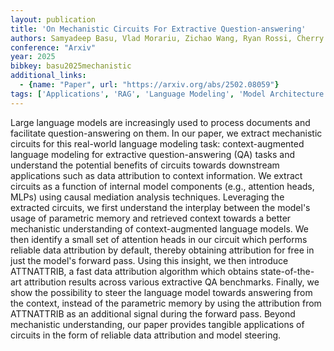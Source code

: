 ```yaml
---
layout: publication
title: 'On Mechanistic Circuits For Extractive Question-answering'
authors: Samyadeep Basu, Vlad Morariu, Zichao Wang, Ryan Rossi, Cherry Zhao, Soheil Feizi, Varun Manjunatha
conference: "Arxiv"
year: 2025
bibkey: basu2025mechanistic
additional_links:
  - {name: "Paper", url: "https://arxiv.org/abs/2502.08059"}
tags: ['Applications', 'RAG', 'Language Modeling', 'Model Architecture', 'Reinforcement Learning', 'Attention Mechanism']
---
```

Large language models are increasingly used to process documents and
facilitate question-answering on them. In our paper, we extract mechanistic
circuits for this real-world language modeling task: context-augmented language
modeling for extractive question-answering (QA) tasks and understand the
potential benefits of circuits towards downstream applications such as data
attribution to context information. We extract circuits as a function of
internal model components (e.g., attention heads, MLPs) using causal mediation
analysis techniques. Leveraging the extracted circuits, we first understand the
interplay between the model's usage of parametric memory and retrieved context
towards a better mechanistic understanding of context-augmented language
models. We then identify a small set of attention heads in our circuit which
performs reliable data attribution by default, thereby obtaining attribution
for free in just the model's forward pass. Using this insight, we then
introduce ATTNATTRIB, a fast data attribution algorithm which obtains
state-of-the-art attribution results across various extractive QA benchmarks.
Finally, we show the possibility to steer the language model towards answering
from the context, instead of the parametric memory by using the attribution
from ATTNATTRIB as an additional signal during the forward pass. Beyond
mechanistic understanding, our paper provides tangible applications of circuits
in the form of reliable data attribution and model steering.
